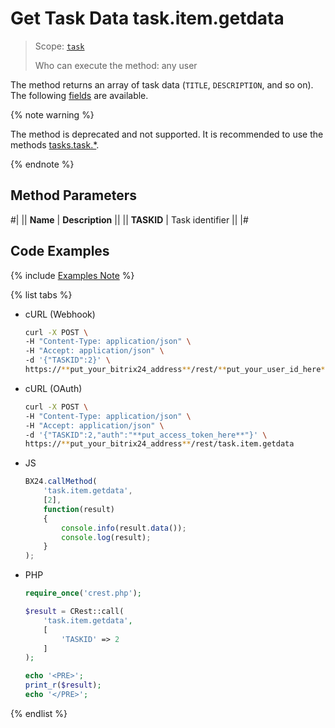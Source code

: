 # Get Task Data task.item.getdata

> Scope: [`task`](../../../scopes/permissions.md)
>
> Who can execute the method: any user

The method returns an array of task data (`TITLE`, `DESCRIPTION`, and so on). The following [fields](./index.md) are available.

{% note warning %}

The method is deprecated and not supported. It is recommended to use the methods [tasks.task.*](../../index.md).

{% endnote %}

## Method Parameters

#|
|| **Name** | **Description** ||
|| **TASKID** | Task identifier ||
|#

## Code Examples

{% include [Examples Note](../../../../_includes/examples.md) %}

{% list tabs %}

- cURL (Webhook)

    ```bash
    curl -X POST \
    -H "Content-Type: application/json" \
    -H "Accept: application/json" \
    -d '{"TASKID":2}' \
    https://**put_your_bitrix24_address**/rest/**put_your_user_id_here**/**put_your_webhook_here**/task.item.getdata
    ```

- cURL (OAuth)

    ```bash
    curl -X POST \
    -H "Content-Type: application/json" \
    -H "Accept: application/json" \
    -d '{"TASKID":2,"auth":"**put_access_token_here**"}' \
    https://**put_your_bitrix24_address**/rest/task.item.getdata
    ```

- JS

    ```js
    BX24.callMethod(
        'task.item.getdata',
        [2],
        function(result)
        {
            console.info(result.data());
            console.log(result);
        }
    );
    ```

- PHP

    ```php
    require_once('crest.php');

    $result = CRest::call(
        'task.item.getdata',
        [
            'TASKID' => 2
        ]
    );

    echo '<PRE>';
    print_r($result);
    echo '</PRE>';
    ```

{% endlist %}